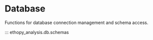 # Database

Functions for database connection management and schema access.

::: ethopy_analysis.db.schemas
